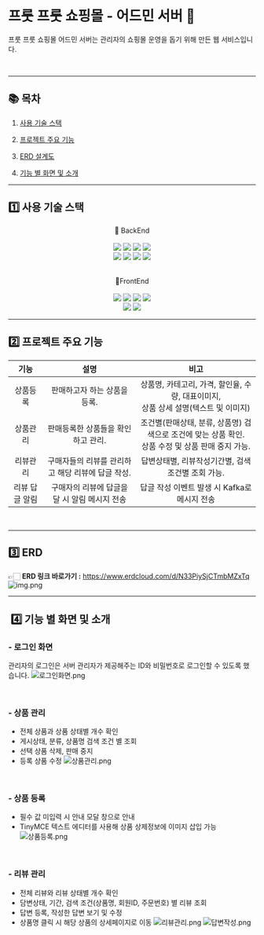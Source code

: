 # 프룻 프룻 쇼핑몰 - 어드민 서버 🍎

프룻 프룻 쇼핑몰 어드민 서버는 관리자의 쇼핑몰 운영을 돕기 위해 만든 웹 서비스입니다.

<br>

---
## 📚 목차
1. [사용 기술 스택](#1-사용-기술-스택)

2. [프로젝트 주요 기능](#2-프로젝트-주요-기능)

3. [ERD 설계도](#3-erd)

4. [기능 별 화면 및 소개](#-4-기능-별-화면-및-소개)

---
## 1️⃣ 사용 기술 스택


<p align="center">
📌 BackEnd
<br>
<br>
<img src="https://img.shields.io/badge/Spring Boot-6DB33F?style=flat-square&logo=springboot&logoColor=white"/>
<img src="https://img.shields.io/badge/java 11-007396?style=flat-square&logo=java&logoColor=white"/>
<img src="https://img.shields.io/badge/Gradle-02303A?style=flat-square&logo=Gradle&logoColor=white"/>
<img src="https://img.shields.io/badge/log4j2-BEFCFF?style=flat-square&logo=&logoColor=white"/>

<br>
<img src="https://img.shields.io/badge/MySQL-4479A1?style=flat-square&logo=MySQL&logoColor=white"/>
<img src="https://img.shields.io/badge/Firebase-FFCA28?style=flat-square&logo=firebase&logoColor=white"/>
<img src="https://img.shields.io/badge/MyBatis-9EB0A2?style=flat-square&logo=&logoColor=white"/>
<img src="https://img.shields.io/badge/Kafka-231F20?style=flat-square&logo=apachekafka&logoColor=white"/>
<br>
<br>
</p>

<p align="center">
📌FrontEnd
<br>
<br>
<img src="https://img.shields.io/badge/HTML5-E34F26?style=flat-square&logo=html5&logoColor=white"/>
<img src="https://img.shields.io/badge/CSS3-1572B6?style=flat-square&logo=css3&logoColor=white"/>
<img src="https://img.shields.io/badge/jQuery-0769AD?style=flat-square&logo=jQuery&logoColor=white"/>
<img src="https://img.shields.io/badge/Axios-5A29E4?style=flat-square&logo=axios&logoColor=white"/>
<br>
<img src="https://img.shields.io/badge/TinyMCE-2596BE?style=flat-square&logo=TinyMCE&logoColor=white"/>
<img src="https://img.shields.io/badge/Thymeleaf-005F0F?style=flat-square&logo=thymeleaf&logoColor=white"/>
<br>
</p>

---
## 2️⃣ 프로젝트 주요 기능

|    기능    |              설명              |                               비고                               |
|:--------:|:----------------------------:|:--------------------------------------------------------------:|
|   상품등록   |       판매하고자 하는 상품을 등록.       |    상품명, 카테고리, 가격, 할인율, 수량, 대표이미지,<br/> 상품 상세 설명(텍스트 및 이미지)     |
|   상품관리   |     판매등록한 상품들을 확인하고 관리.      | 조건별(판매상태, 분류, 상품명) 검색으로 조건에 맞는 상품 확인.<br/>상품 수정 및 상품 판매 중지 가능. |
|   리뷰관리   | 구매자들의 리뷰를 관리하고 해당 리뷰에 답글 작성. |                  답변상태별, 리뷰작성기간별, 검색조건별 조회 가능.                  |
| 리뷰 답글 알림 |  구매자의 리뷰에 답글을 달 시 알림 메시지 전송  |                  답글 작성 이벤트 발생 시 Kafka로 메시지 전송                  |
<br>

---
## 3️⃣ ERD
👉🏻 **ERD 링크 바로가기 :** https://www.erdcloud.com/d/N33PiySjCTmbMZxTq
![img.png](img/img.png)

---
## ️ ️4️⃣ 기능 별 화면 및 소개

### - 로그인 화면
관리자의 로그인은 서버 관리자가 제공해주는 ID와 비밀번호로 로그인할 수 있도록 했습니다.
![로그인화면.png](img/로그인화면.png)

<br>

### - 상품 관리
- 전체 상품과 상품 상태별 개수 확인
- 게시상태, 분류, 상품명 검색 조건 별 조회
- 선택 상품 삭제, 판매 중지
- 등록 상품 수정 
![상품관리.png](img/상품관리.png)

<br>

### - 상품 등록
- 필수 값 미입력 시 안내 모달 창으로 안내
- TinyMCE 텍스트 에디터를 사용해 상품 상제정보에 이미지 삽입 가능
![상품등록.png](img/상품등록.png)

<br>

### - 리뷰 관리
- 전체 리뷰와 리뷰 상태별 개수 확인
- 담변상태, 기간, 검색 조건(상품명, 회원ID, 주문번호) 별 리뷰 조회
- 답변 등록, 작성한 답변 보기 및 수정
- 상품명 클릭 시 해당 상품의 상세페이지로 이동
![리뷰관리.png](img/리뷰관리.png)
![답변작성.png](img/답변작성.png)

